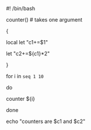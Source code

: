 #! /bin/bash

counter() # takes one argument

{

  local let "c1+=$1"

  let "c2+=${c1}*2"

}

for i in `seq 1 10`

do

  counter ${i}

done

echo "counters are $c1 and $c2" 
